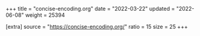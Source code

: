 +++
title = "concise-encoding.org"
date = "2022-03-22"
updated = "2022-06-08"
weight = 25394

[extra]
source = "https://concise-encoding.org/"
ratio = 15
size = 25
+++
